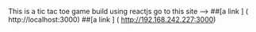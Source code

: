 This is a tic tac toe game build using reactjs 
go to this site --> 
##[a link ] ( http://localhost:3000)
##[a link ] ( http://192.168.242.227:3000)
